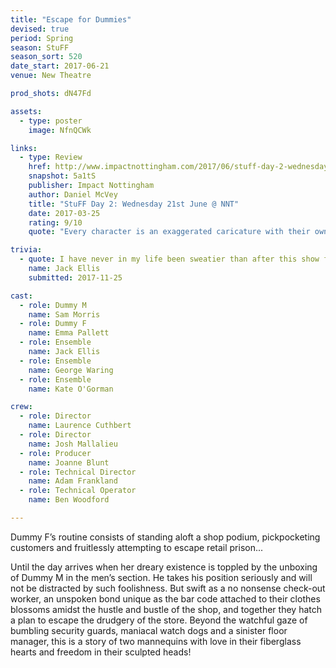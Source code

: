 ```yaml
---
title: "Escape for Dummies"
devised: true 
period: Spring
season: StuFF
season_sort: 520
date_start: 2017-06-21
venue: New Theatre 

prod_shots: dN47Fd

assets:
  - type: poster
    image: NfnQCWk

links:
  - type: Review
    href: http://www.impactnottingham.com/2017/06/stuff-day-2-wednesday-21st-june-nnt/
    snapshot: 5a1tS
    publisher: Impact Nottingham
    author: Daniel McVey 
    title: "StuFF Day 2: Wednesday 21st June @ NNT"
    date: 2017-03-25
    rating: 9/10
    quote: "Every character is an exaggerated caricature with their own hilarious idiosyncrasies, with even the minor characters making the audience roar with laughter."

trivia:
  - quote: I have never in my life been sweatier than after this show finished. George and I went to the Trent showers afterwards and I was drier after I stepped out of the shower than when I stepped in.
    name: Jack Ellis
    submitted: 2017-11-25

cast:
  - role: Dummy M
    name: Sam Morris 
  - role: Dummy F
    name: Emma Pallett
  - role: Ensemble
    name: Jack Ellis 
  - role: Ensemble
    name: George Waring
  - role: Ensemble
    name: Kate O'Gorman

crew:
  - role: Director
    name: Laurence Cuthbert
  - role: Director
    name: Josh Mallalieu
  - role: Producer
    name: Joanne Blunt
  - role: Technical Director
    name: Adam Frankland
  - role: Technical Operator
    name: Ben Woodford

---
```


Dummy F’s routine consists of standing aloft a shop podium, pickpocketing customers and fruitlessly attempting to escape retail prison... 

Until the day arrives when her dreary existence is toppled by the unboxing of Dummy M in the men’s section. He takes his position seriously and will not be distracted by such foolishness. But swift as a no nonsense check-out worker, an unspoken bond unique as the bar code attached to their clothes blossoms amidst the hustle and bustle of the shop, and together they hatch a plan to escape the drudgery of the store. Beyond the watchful gaze of bumbling security guards, maniacal watch dogs and a sinister floor manager, this is a story of two mannequins with love in their fiberglass hearts and freedom in their sculpted heads!
